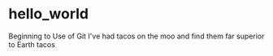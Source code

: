 # hello_world
Beginning to Use of Git
I've had tacos on the moo and find them far superior to Earth tacos
